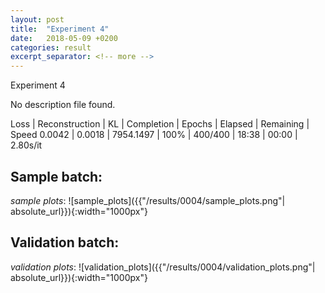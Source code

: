 ```yaml
---
layout: post
title:  "Experiment 4"
date:   2018-05-09 +0200
categories: result
excerpt_separator: <!-- more -->
---
```

<!-- more -->

Experiment 4

No description file found.

Loss | Reconstruction | KL | Completion | Epochs | Elapsed | Remaining | Speed
0.0042 | 0.0018 | 7954.1497 | 100% | 400/400 | 18:38 | 00:00 | 2.80s/it

## **Sample batch**:
_sample plots_:
![sample_plots]({{"/results/0004/sample_plots.png"| absolute_url}}){:width="1000px"}


## **Validation batch**:
_validation plots_:
![validation_plots]({{"/results/0004/validation_plots.png"| absolute_url}}){:width="1000px"}

